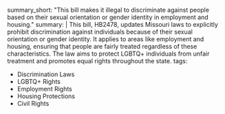 summary_short: "This bill makes it illegal to discriminate against people based on their sexual orientation or gender identity in employment and housing."
summary: |
  This bill, HB2478, updates Missouri laws to explicitly prohibit discrimination against individuals because of their sexual orientation or gender identity. It applies to areas like employment and housing, ensuring that people are fairly treated regardless of these characteristics. The law aims to protect LGBTQ+ individuals from unfair treatment and promotes equal rights throughout the state.
tags:
  - Discrimination Laws
  - LGBTQ+ Rights
  - Employment Rights
  - Housing Protections
  - Civil Rights
